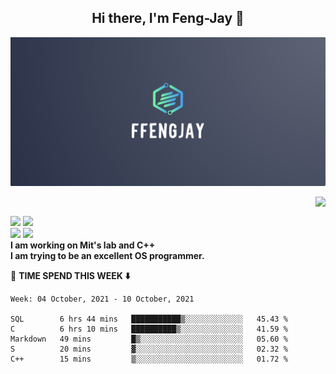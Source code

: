 <h2 align="center"> Hi there, I'm Feng-Jay 👋 </h2>  

![](https://github.com/Feng-Jay/DataStruct/blob/master/Image/1.png)  

<img align="right" src="https://github-readme-stats.vercel.app/api?username=Feng-Jay&show_icons=true&icon_color=CE1D2D&text_color=718096&bg_color=ffffff&hide_title=true" />


&emsp;

![](https://visitor-badge.glitch.me/badge?page_id=Feng-Jay.readme)
![](https://img.shields.io/badge/Concentrate-Cpp-blue)  
![](https://img.shields.io/badge/Rust-primer-orange)
![](https://img.shields.io/badge/Target-OS-9cf)  
**I am working on Mit's lab and C++**  
**I am trying to be an excellent OS programmer.**  


📘 **TIME SPEND THIS WEEK ⬇️**
<!--START_SECTION:waka-->
```text
Week: 04 October, 2021 - 10 October, 2021

SQL        6 hrs 44 mins   ███████████▒░░░░░░░░░░░░░   45.43 % 
C          6 hrs 10 mins   ██████████▒░░░░░░░░░░░░░░   41.59 % 
Markdown   49 mins         █▒░░░░░░░░░░░░░░░░░░░░░░░   05.60 % 
S          20 mins         ▓░░░░░░░░░░░░░░░░░░░░░░░░   02.32 % 
C++        15 mins         ▒░░░░░░░░░░░░░░░░░░░░░░░░   01.72 % 
```
<!--END_SECTION:waka-->

